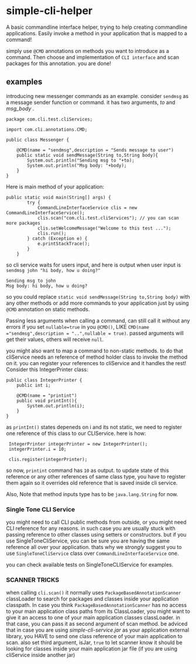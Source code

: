 # simple-cli-helper

A basic commandline interface helper, trying to help creating commandline applications. Easily invoke a method in your application that is mapped to a command!

simply use `@CMD` annotations on methods you want to introduce as a command. Then choose and implementation of `CLI interface` and scan packages for this annotation. you are done!

## examples

introducing new messenger commands as an example. consider `sendmsg` as a message sender function or command. it has two arguments, *to* and *msg_body* .

```
package com.cli.test.cliServices;

import com.cli.annotations.CMD;

public class Messenger {

    @CMD(name = "sendmsg",description = "Sends message to user")
    public static void sendMessage(String to,String body){
        System.out.println("Sending msg to "+to);
        System.out.println("Msg body: "+body);
    }
}
```

Here is main method of your application:

```
public static void main(String[] args) {
        try {
            CommandLineInterfaceService clis = new CommandLineInterfaceService();
            clis.scan("com.cli.test.cliServices"); // you can scan more packages
            clis.setWelcomeMessage("Welcome to this test ...");
            clis.run();
        } catch (Exception e) {
            e.printStackTrace();
        }
    }
```

so cli service waits for users input, and here is output when user input is ```sendmsg john "hi body, how u doing?"```

```
Sending msg to john
Msg body: hi body, how u doing?
```

so you could replace ```static void sendMessage(String to,String body)``` with any other methods or add more commands to your application just by using ```@CMD``` annotation on static methods.

Passing less arguments when calling a command, can still call it without any errors if you set ```nullable=true``` in you ```@CMD()```, LIKE ```CMD(name ="sendmsg",description = "..",nullable = true)```. passed arguments will get their values, others will receive `null`. 

you might also want to map a command to non-static methods. to do that cliService needs an reference of method holder class to invoke the method on it. you can register your references to cliService and it handles the rest!
Consider this IntegerPrinter class:

```
public class IntegerPrinter {
    public int i;

    @CMD(name = "printint")
    public void printInt(){
        System.out.println(i);
    }
}
```
as ```printInt()``` states depeneds on i and its not static, we need to register one reference of this class to our CLIService. here is how:

```
 IntegerPrinter integerPrinter = new IntegerPrinter();
 integerPrinter.i = 10;

 clis.register(integerPrinter);
```
so now, `printint` command has `10` as output. to update state of this reference or any other references of same class type, you have to register them again so it overrides old reference that is saved inside cli service.
 
Also, Note that method inputs type has to be ```java.lang.String``` for now. 

### Single Tone CLI Service

you might need to call CLI public methods from outside, or you might need CLI reference for any reasons. in such case you are usually stuck with passing reference to other classes using setters or constructors.
but if you use SingleToneCliService, you can be sure you are having the same reference all over your application. thats why we *strongly* suggest you to use ```SingleToneCliService``` class over ```CommandLineInterfaceService``` one.

you can check available tests on SingleToneCLIService for examples.

### SCANNER TRICKS

when calling `cli.scan()` it normally uses `PackageBasedAnnotationScanner` classLoader to search for packages and classes inside your application classpath. In case you think `PackageBasedAnnotationScanner` has no access to your main application class paths from its ClassLoader, you might want to give it an access to one of your main application classes classLoader. in that case, you can pass it as second argument of scan method.
be adviced that in case you are using *simple-cli-service.jar* as your application external library, you HAVE to send one class reference of your main application to scan. also set third argument, isJar, `true` to let scanner know it should be looking for classes inside your main application jar file (if you are using cliService inside another jar)

